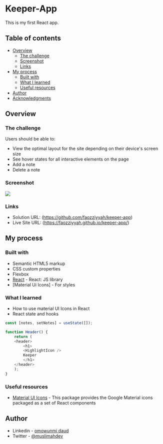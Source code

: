 # Keeper-App

This is my first React app.

## Table of contents

- [Overview](#overview)
  - [The challenge](#the-challenge)
  - [Screenshot](#screenshot)
  - [Links](#links)
- [My process](#my-process)
  - [Built with](#built-with)
  - [What I learned](#what-i-learned)
  - [Useful resources](#useful-resources)
- [Author](#author)
- [Acknowledgments](#acknowledgments)

## Overview

### The challenge

Users should be able to:

- View the optimal layout for the site depending on their device's screen size
- See hover states for all interactive elements on the page
- Add a note
- Delete a note

### Screenshot

![](./screenshot.PNG)


### Links

- Solution URL: (https://github.com/faozziyyah/keeper-app)
- Live Site URL: (https://faozziyyah.github.io/keeper-app/)

## My process

### Built with

- Semantic HTML5 markup
- CSS custom properties
- Flexbox
- [React](https://reactjs.org/) - React: JS library
- [Material Ui Icons] - For styles

### What I learned

- How to use material UI Icons in React
- React state and hooks

```React.js
const [notes, setNotes] = useState([]);
```
```React.js
function Header() {
    return (
    <header>
        <h1>
        <HighlightIcon />
        Keeper
        </h1>
    </header>
    );
}
```

### Useful resources

- [Material UI Icons](https://www.npmjs.com/package/@material-ui/icons) - This package provides the Google Material icons packaged as a set of React components

## Author

- Linkedin - [omowunmi daud](https://linkedin.com/in/faasamomowunmi-daud)
- Twitter - [@muslimahdev](https://www.twitter.com/muslimahdev)

